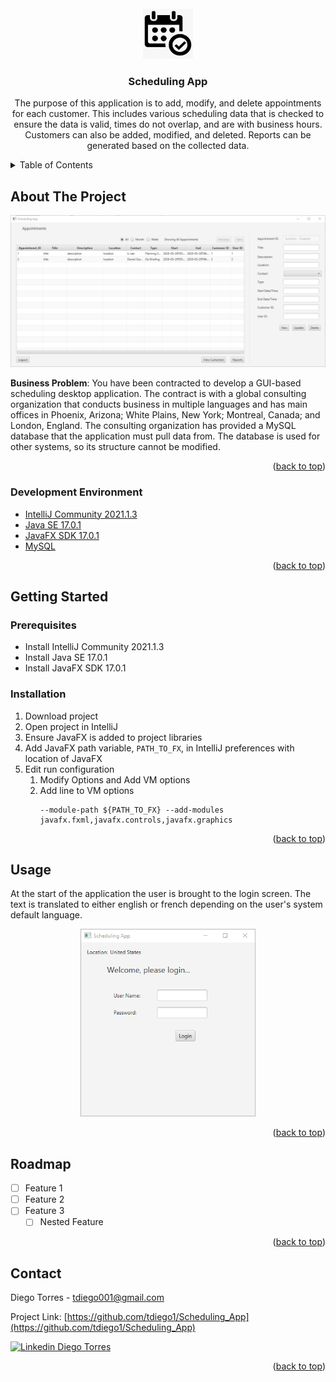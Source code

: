<div id="top"></div>
<!--
*** Thanks for checking out the Best-README-Template. If you have a suggestion
*** that would make this better, please fork the repo and create a pull request
*** or simply open an issue with the tag "enhancement".
*** Don't forget to give the project a star!
*** Thanks again! Now go create something AMAZING! :D
-->



<!-- PROJECT SHIELDS -->
<!--
*** I'm using markdown "reference style" links for readability.
*** Reference links are enclosed in brackets [ ] instead of parentheses ( ).
*** See the bottom of this document for the declaration of the reference variables
*** for contributors-url, forks-url, etc. This is an optional, concise syntax you may use.
*** https://www.markdownguide.org/basic-syntax/#reference-style-links
-->

<!-- PROJECT LOGO -->
<br />
<div align="center">
  <a href="https://github.com/tdiego1/Scheduling_App">
    <img src="images/logo.png" alt="Logo" width="80" height="80">
  </a>

<h3 align="center">Scheduling App</h3>

  <p align="center">
    The purpose of this application is to add, modify, and delete appointments for 
each customer. This includes various scheduling data that is checked to ensure the data 
is valid, times do not overlap, and are with business hours. Customers can also be added, 
modified, and deleted. Reports can be generated based on the collected data.
  </p>
</div>



<!-- TABLE OF CONTENTS -->
<details>
  <summary>Table of Contents</summary>
  <ol>
    <li>
      <a href="#about-the-project">About The Project</a>
      <ul>
        <li><a href="#built-with">Built With</a></li>
      </ul>
    </li>
    <li>
      <a href="#getting-started">Getting Started</a>
      <ul>
        <li><a href="#prerequisites">Prerequisites</a></li>
        <li><a href="#installation">Installation</a></li>
      </ul>
    </li>
    <li><a href="#usage">Usage</a></li>
    <li><a href="#roadmap">Roadmap</a></li>
    <li><a href="#contact">Contact</a></li>
  </ol>
</details>



<!-- ABOUT THE PROJECT -->
## About The Project

![Product Name Screen Shot][product-screenshot]

<b>Business Problem</b>: You have been contracted to develop a GUI-based scheduling desktop 
application. The contract is with a global consulting organization that conducts business in multiple languages and has main 
offices in Phoenix, Arizona; White Plains, New York; Montreal, Canada; and London, England. The consulting organization has 
provided a MySQL database that the application must pull data from. The database is used for other systems, so its structure 
cannot be modified.

<p align="right">(<a href="#top">back to top</a>)</p>



### Development Environment
* [IntelliJ Community 2021.1.3](https://www.jetbrains.com/idea/)
* [Java SE 17.0.1](https://www.java.com/en/)
* [JavaFX SDK 17.0.1](https://gluonhq.com/products/javafx/)
* [MySQL](https://www.mysql.com)

<p align="right">(<a href="#top">back to top</a>)</p>



<!-- GETTING STARTED -->
## Getting Started

### Prerequisites

* Install IntelliJ Community 2021.1.3
* Install Java SE 17.0.1
* Install JavaFX SDK 17.0.1

### Installation

1. Download project
2. Open project in IntelliJ
3. Ensure JavaFX is added to project libraries
4. Add JavaFX path variable, `PATH_TO_FX`, in IntelliJ preferences with location of JavaFX
5. Edit run configuration
   1. Modify Options and Add VM options
   2. Add line to VM options
      ```
      --module-path ${PATH_TO_FX} --add-modules javafx.fxml,javafx.controls,javafx.graphics
      ```

<p align="right">(<a href="#top">back to top</a>)</p>



<!-- USAGE EXAMPLES -->
## Usage

At the start of the application the user is brought to the login screen. The text is translated to either english or french 
depending on the user's system default language.

<p align="center">
<img src="images/login_screen.png" height="300">
</p>


<p align="right">(<a href="#top">back to top</a>)</p>



<!-- ROADMAP -->
## Roadmap

- [ ] Feature 1
- [ ] Feature 2
- [ ] Feature 3
    - [ ] Nested Feature

<!-- See the [open issues](https://github.com/github_username/repo_name/issues) for a full list of proposed features (and known issues). -->

<p align="right">(<a href="#top">back to top</a>)</p>

<!-- CONTACT -->
## Contact

Diego Torres - tdiego001@gmail.com

Project Link: [https://github.com/tdiego1/Scheduling_App](https://github.com/tdiego1/Scheduling_App)

[![Linkedin Diego Torres][linkedin-shield]][linkedin-url]
<p align="right">(<a href="#top">back to top</a>)</p>

<!-- MARKDOWN LINKS & IMAGES -->
<!-- https://www.markdownguide.org/basic-syntax/#reference-style-links -->
[contributors-shield]: https://img.shields.io/github/contributors/github_username/repo_name.svg?style=for-the-badge
[contributors-url]: https://github.com/github_username/repo_name/graphs/contributors
[forks-shield]: https://img.shields.io/github/forks/github_username/repo_name.svg?style=for-the-badge
[forks-url]: https://github.com/github_username/repo_name/network/members
[stars-shield]: https://img.shields.io/github/stars/github_username/repo_name.svg?style=for-the-badge
[stars-url]: https://github.com/github_username/repo_name/stargazers
[issues-shield]: https://img.shields.io/github/issues/github_username/repo_name.svg?style=for-the-badge
[issues-url]: https://github.com/github_username/repo_name/issues
[license-shield]: https://img.shields.io/github/license/github_username/repo_name.svg?style=for-the-badge
[license-url]: https://github.com/github_username/repo_name/blob/master/LICENSE.txt
[linkedin-shield]: https://img.shields.io/badge/-LinkedIn-black.svg?style=for-the-badge&logo=linkedin&colorB=555
[linkedin-url]: https://linkedin.com/in/diegotorres001
[product-screenshot]: images/main_screen.png
